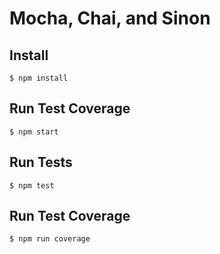 # Mocha, Chai, and Sinon

## Install

```
$ npm install
```

## Run Test Coverage

```
$ npm start
```

## Run Tests

```
$ npm test
```

## Run Test Coverage

```
$ npm run coverage
```
